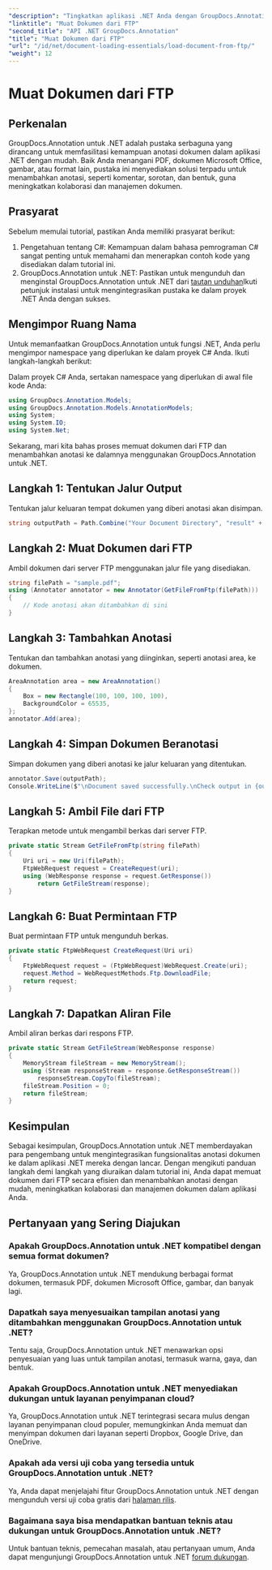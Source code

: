 ```yaml
---
"description": "Tingkatkan aplikasi .NET Anda dengan GroupDocs.Annotation untuk anotasi dokumen yang lancar. Tutorial langkah demi langkah disertakan."
"linktitle": "Muat Dokumen dari FTP"
"second_title": "API .NET GroupDocs.Annotation"
"title": "Muat Dokumen dari FTP"
"url": "/id/net/document-loading-essentials/load-document-from-ftp/"
"weight": 12
---
```


# Muat Dokumen dari FTP

## Perkenalan
GroupDocs.Annotation untuk .NET adalah pustaka serbaguna yang dirancang untuk memfasilitasi kemampuan anotasi dokumen dalam aplikasi .NET dengan mudah. Baik Anda menangani PDF, dokumen Microsoft Office, gambar, atau format lain, pustaka ini menyediakan solusi terpadu untuk menambahkan anotasi, seperti komentar, sorotan, dan bentuk, guna meningkatkan kolaborasi dan manajemen dokumen.
## Prasyarat
Sebelum memulai tutorial, pastikan Anda memiliki prasyarat berikut:
1. Pengetahuan tentang C#: Kemampuan dalam bahasa pemrograman C# sangat penting untuk memahami dan menerapkan contoh kode yang disediakan dalam tutorial ini.
2. GroupDocs.Annotation untuk .NET: Pastikan untuk mengunduh dan menginstal GroupDocs.Annotation untuk .NET dari [tautan unduhan](https://releases.groupdocs.com/annotation/net/)Ikuti petunjuk instalasi untuk mengintegrasikan pustaka ke dalam proyek .NET Anda dengan sukses.
## Mengimpor Ruang Nama
Untuk memanfaatkan GroupDocs.Annotation untuk fungsi .NET, Anda perlu mengimpor namespace yang diperlukan ke dalam proyek C# Anda. Ikuti langkah-langkah berikut:

Dalam proyek C# Anda, sertakan namespace yang diperlukan di awal file kode Anda:
```csharp
using GroupDocs.Annotation.Models;
using GroupDocs.Annotation.Models.AnnotationModels;
using System;
using System.IO;
using System.Net;
```

Sekarang, mari kita bahas proses memuat dokumen dari FTP dan menambahkan anotasi ke dalamnya menggunakan GroupDocs.Annotation untuk .NET.
## Langkah 1: Tentukan Jalur Output
Tentukan jalur keluaran tempat dokumen yang diberi anotasi akan disimpan.
```csharp
string outputPath = Path.Combine("Your Document Directory", "result" + Path.GetExtension("input.pdf"));
```
## Langkah 2: Muat Dokumen dari FTP
Ambil dokumen dari server FTP menggunakan jalur file yang disediakan.
```csharp
string filePath = "sample.pdf";
using (Annotator annotator = new Annotator(GetFileFromFtp(filePath)))
{
    // Kode anotasi akan ditambahkan di sini
}
```
## Langkah 3: Tambahkan Anotasi
Tentukan dan tambahkan anotasi yang diinginkan, seperti anotasi area, ke dokumen.
```csharp
AreaAnnotation area = new AreaAnnotation()
{
    Box = new Rectangle(100, 100, 100, 100),
    BackgroundColor = 65535,
};
annotator.Add(area);
```
## Langkah 4: Simpan Dokumen Beranotasi
Simpan dokumen yang diberi anotasi ke jalur keluaran yang ditentukan.
```csharp
annotator.Save(outputPath);
Console.WriteLine($"\nDocument saved successfully.\nCheck output in {outputPath}.");
```
## Langkah 5: Ambil File dari FTP
Terapkan metode untuk mengambil berkas dari server FTP.
```csharp
private static Stream GetFileFromFtp(string filePath)
{
    Uri uri = new Uri(filePath);
    FtpWebRequest request = CreateRequest(uri);
    using (WebResponse response = request.GetResponse())
        return GetFileStream(response);
}
```
## Langkah 6: Buat Permintaan FTP
Buat permintaan FTP untuk mengunduh berkas.
```csharp
private static FtpWebRequest CreateRequest(Uri uri)
{
    FtpWebRequest request = (FtpWebRequest)WebRequest.Create(uri);
    request.Method = WebRequestMethods.Ftp.DownloadFile;
    return request;
}
```
## Langkah 7: Dapatkan Aliran File
Ambil aliran berkas dari respons FTP.
```csharp
private static Stream GetFileStream(WebResponse response)
{
    MemoryStream fileStream = new MemoryStream();
    using (Stream responseStream = response.GetResponseStream())
        responseStream.CopyTo(fileStream);
    fileStream.Position = 0;
    return fileStream;
}
```
## Kesimpulan
Sebagai kesimpulan, GroupDocs.Annotation untuk .NET memberdayakan para pengembang untuk mengintegrasikan fungsionalitas anotasi dokumen ke dalam aplikasi .NET mereka dengan lancar. Dengan mengikuti panduan langkah demi langkah yang diuraikan dalam tutorial ini, Anda dapat memuat dokumen dari FTP secara efisien dan menambahkan anotasi dengan mudah, meningkatkan kolaborasi dan manajemen dokumen dalam aplikasi Anda.
## Pertanyaan yang Sering Diajukan
### Apakah GroupDocs.Annotation untuk .NET kompatibel dengan semua format dokumen?
Ya, GroupDocs.Annotation untuk .NET mendukung berbagai format dokumen, termasuk PDF, dokumen Microsoft Office, gambar, dan banyak lagi.
### Dapatkah saya menyesuaikan tampilan anotasi yang ditambahkan menggunakan GroupDocs.Annotation untuk .NET?
Tentu saja, GroupDocs.Annotation untuk .NET menawarkan opsi penyesuaian yang luas untuk tampilan anotasi, termasuk warna, gaya, dan bentuk.
### Apakah GroupDocs.Annotation untuk .NET menyediakan dukungan untuk layanan penyimpanan cloud?
Ya, GroupDocs.Annotation untuk .NET terintegrasi secara mulus dengan layanan penyimpanan cloud populer, memungkinkan Anda memuat dan menyimpan dokumen dari layanan seperti Dropbox, Google Drive, dan OneDrive.
### Apakah ada versi uji coba yang tersedia untuk GroupDocs.Annotation untuk .NET?
Ya, Anda dapat menjelajahi fitur GroupDocs.Annotation untuk .NET dengan mengunduh versi uji coba gratis dari [halaman rilis](https://releases.groupdocs.com/).
### Bagaimana saya bisa mendapatkan bantuan teknis atau dukungan untuk GroupDocs.Annotation untuk .NET?
Untuk bantuan teknis, pemecahan masalah, atau pertanyaan umum, Anda dapat mengunjungi GroupDocs.Annotation untuk .NET [forum dukungan](https://forum.groupdocs.com/c/annotation/10).